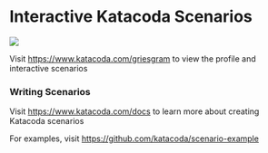 # Interactive Katacoda Scenarios

[![](http://shields.katacoda.com/katacoda/griesgram/count.svg)](https://www.katacoda.com/griesgram "Get your profile on Katacoda.com")

Visit https://www.katacoda.com/griesgram to view the profile and interactive scenarios

### Writing Scenarios
Visit https://www.katacoda.com/docs to learn more about creating Katacoda scenarios

For examples, visit https://github.com/katacoda/scenario-example
